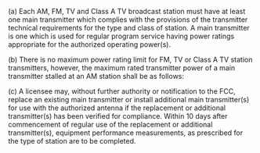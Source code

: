 (a) Each AM, FM, TV and Class A TV broadcast station must have at least one main transmitter which complies with the provisions of the transmitter technical requirements for the type and class of station. A main transmitter is one which is used for regular program service having power ratings appropriate for the authorized operating power(s).

(b) There is no maximum power rating limit for FM, TV or Class A TV station transmitters, however, the maximum rated transmitter power of a main transmitter stalled at an AM station shall be as follows:

(c) A licensee may, without further authority or notification to the FCC, replace an existing main transmitter or install additional main transmitter(s) for use with the authorized antenna if the replacement or additional transmitter(s) has been verified for compliance. Within 10 days after commencement of regular use of the replacement or additional transmitter(s), equipment performance measurements, as prescribed for the type of station are to be completed.
                      

